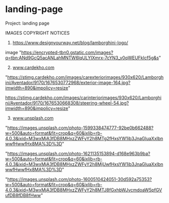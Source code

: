 # landing-page
Project: landing page




IMAGES COPYRIGHT NOTICES

1. https://www.designyourway.net/blog/lamborghini-logo/

image
"https://encrypted-tbn0.gstatic.com/images?q=tbn:ANd9GcQ5acANLahMNTW6lqULYIXmrx-7cYN3_v0qWEUFkIcf5g&s"


2. www.cardekho.com

"https://stimg.cardekho.com/images/carexteriorimages/930x620/Lamborghini/Aventador/9170/1676530772968/exterior-image-164.jpg?imwidth=890&impolicy=resize"

https://stimg.cardekho.com/images/carinteriorimages/930x620/Lamborghini/Aventador/9170/1676530668308/steering-wheel-54.jpg?imwidth=890&impolicy=resize"



3. www.unsplash.com

"https://images.unsplash.com/photo-1599338474777-92be0b662488?w=500&auto=format&fit=crop&q=60&ixlib=rb-4.0.3&ixid=M3wxMjA3fDB8MHxzZWFyY2h8MTg2fHxsYW1ib3JnaGluaXxlbnwwfHwwfHx8MA%3D%3D"

"https://images.unsplash.com/photo-1621135153894-d168e963b9ba?w=500&auto=format&fit=crop&q=60&ixlib=rb-4.0.3&ixid=M3wxMjA3fDB8MHxzZWFyY2h8MjUwfHxsYW1ib3JnaGluaXxlbnwwfHwwfHx8MA%3D%3D"

"https://images.unsplash.com/photo-1600510424051-30d592a75353?w=500&auto=format&fit=crop&q=60&ixlib=rb-4.0.3&ixid=M3wxMjA3fDB8MHxzZWFyY2h8MTJ8fGxhbWJvcmdoaW5pfGVufDB8fDB8fHww"